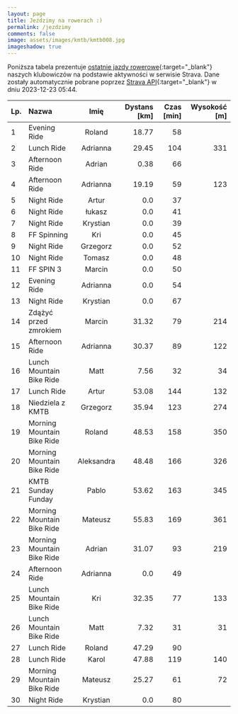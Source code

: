 ```yaml
---
layout: page
title: Jeździmy na rowerach :)
permalink: /jezdzimy
comments: false
image: assets/images/kmtb/kmtb008.jpg
imageshadow: true
---
```


Poniższa tabela prezentuje [ostatnie jazdy rowerowe](https://www.strava.com/clubs/336381){:target="_blank"} naszych klubowiczów na podstawie aktywności w serwisie Strava. Dane zostały automatycznie pobrane poprzez [Strava API](https://developers.strava.com/docs/reference/#api-Clubs-getClubActivitiesById){:target="_blank"} w dniu 2023-12-23 05:44.

Lp. | Nazwa | Imię | Dystans [km] | Czas [min] | Wysokość [m]
:--- | :--- | :---: | ---: | ---: | ---:
1|Evening Ride|Roland|18.77|58|
2|Lunch Ride|Adrianna|29.45|104|331
3|Afternoon Ride|Adrian|0.38|66|
4|Afternoon Ride|Adrianna|19.19|59|123
5|Night Ride|Artur|0.0|37|
6|Night Ride|łukasz|0.0|41|
7|Night Ride|Krystian|0.0|39|
8|FF Spinning|Kri|0.0|45|
9|Night Ride|Grzegorz|0.0|52|
10|Night Ride|Tomasz|0.0|48|
11|FF SPIN 3|Marcin|0.0|50|
12|Evening Ride|Adrianna|0.0|54|
13|Night Ride|Krystian|0.0|67|
14|Zdążyć przed zmrokiem|Marcin|31.32|79|214
15|Afternoon Ride|Adrianna|30.37|89|122
16|Lunch Mountain Bike Ride|Matt|7.56|32|34
17|Lunch Ride|Artur|53.08|144|132
18|Niedziela z KMTB|Grzegorz|35.94|123|274
19|Morning Mountain Bike Ride|Roland|48.53|158|350
20|Morning Mountain Bike Ride|Aleksandra|48.48|166|326
21|KMTB Sunday Funday|Pablo|53.62|163|345
22|Morning Mountain Bike Ride|Mateusz|55.83|169|361
23|Morning Mountain Bike Ride|Adrian|31.07|93|219
24|Afternoon Ride|Adrianna|0.0|49|
25|Lunch Mountain Bike Ride|Kri|32.35|77|133
26|Lunch Mountain Bike Ride|Matt|7.32|31|31
27|Lunch Ride|Roland|47.29|90|
28|Lunch Ride|Karol|47.88|119|140
29|Morning Mountain Bike Ride|Mateusz|25.27|61|72
30|Night Ride|Krystian|0.0|80|
